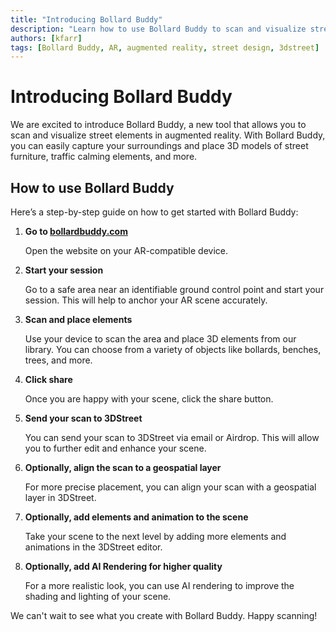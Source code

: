 ```yaml
---
title: "Introducing Bollard Buddy"
description: "Learn how to use Bollard Buddy to scan and visualize street elements in augmented reality."
authors: [kfarr]
tags: [Bollard Buddy, AR, augmented reality, street design, 3dstreet]
---
```


# Introducing Bollard Buddy

We are excited to introduce Bollard Buddy, a new tool that allows you to scan and visualize street elements in augmented reality. With Bollard Buddy, you can easily capture your surroundings and place 3D models of street furniture, traffic calming elements, and more.

<!-- truncate -->

## How to use Bollard Buddy

Here’s a step-by-step guide on how to get started with Bollard Buddy:

1.  **Go to [bollardbuddy.com](https://bollardbuddy.com/)**

    Open the website on your AR-compatible device.

2.  **Start your session**

    Go to a safe area near an identifiable ground control point and start your session. This will help to anchor your AR scene accurately.

3.  **Scan and place elements**

    Use your device to scan the area and place 3D elements from our library. You can choose from a variety of objects like bollards, benches, trees, and more.

4.  **Click share**

    Once you are happy with your scene, click the share button.

5.  **Send your scan to 3DStreet**

    You can send your scan to 3DStreet via email or Airdrop. This will allow you to further edit and enhance your scene.

6.  **Optionally, align the scan to a geospatial layer**

    For more precise placement, you can align your scan with a geospatial layer in 3DStreet.

7.  **Optionally, add elements and animation to the scene**

    Take your scene to the next level by adding more elements and animations in the 3DStreet editor.

8.  **Optionally, add AI Rendering for higher quality**

    For a more realistic look, you can use AI rendering to improve the shading and lighting of your scene.

We can't wait to see what you create with Bollard Buddy. Happy scanning!
